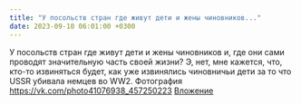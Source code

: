 ```yaml
---
title: "У посольств стран где живут дети и жены чиновников..."
date: 2023-09-10 06:01:00 +0300
---
```


У посольств стран где живут дети и жены чиновников и, где они сами проводят значительную часть своей жизни?
Э, нет, мне кажется, что, кто-то извиняться будет, как уже извинялись чиновничьи дети за то что USSR убивала немцев во WW2.
Фотография
<a class="vk-attach" href="https://vk.com/photo41076938_457250223">https://vk.com/photo41076938_457250223</a>
<a class="vk-attach" href="https://vk.com/photo41076938_457250223">Вложение</a>
